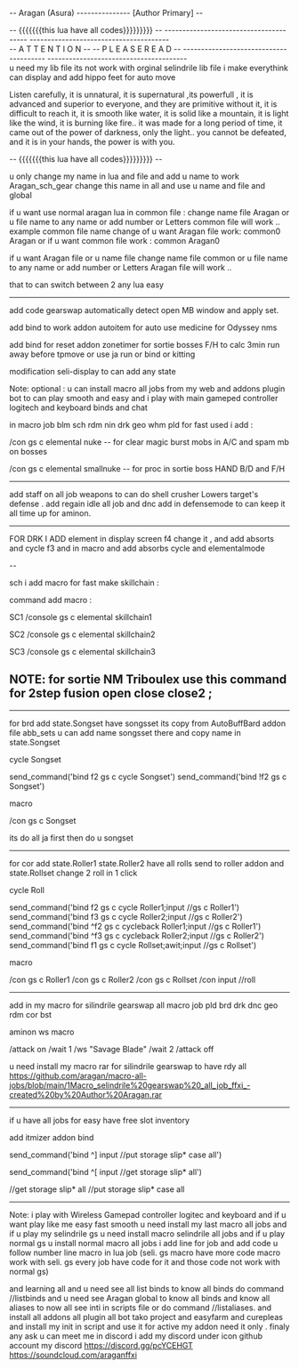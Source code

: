 
--                                     Aragan (Asura) --------------- [Author Primary]                                    --

--                                       {{{{{{{this lua have all codes}}}}}}}}}                                          --
	---------------------------------------                        ---------------------------------------  
	--        A T T E N T I O N          --                        --      P L E A S E     R E A D      --
	---------------------------------------                        ---------------------------------------  
u need my lib file its not work with orginal selindrile lib file i make everythink can display and add hippo feet for auto move
 
Listen carefully, it is unnatural, it is supernatural ,its powerfull , it is advanced and superior to everyone, and they are primitive without it, it is difficult to reach it, it is smooth like water, it is solid like a mountain, it is light like the wind, it is burning like fire.. it was made for a long period of time, it came out of the power of darkness, only the light.. you cannot be defeated, and it is in your hands, the power is with you.

--                                              {{{{{{{this lua have all codes}}}}}}}}}                                 --

u only change my name in lua and file and add u name to work 
Aragan_sch_gear  change this name in all and use u name and file and global

if u want use normal aragan lua in common file :
change name file Aragan or u file name to any name or add number or Letters 
common file will work .. 
example common file name change of u want Aragan file work: 
common0 
Aragan
or if u want common file work :
common 
Aragan0

if u want Aragan file or u name file change name file common or u file name to any name or add number or Letters 
Aragan file will work .. 

that to can switch between 2 any lua easy 

-----------
add code gearswap automatically detect open MB window and apply set.

add bind to work addon autoitem for auto use medicine for Odyssey nms 

add bind for reset addon zonetimer for sortie bosses F/H to calc 3min run away before tpmove or use ja run or bind or kitting

modification seli-display to can add any state 

Note: optional : u can install macro all jobs from my web and addons plugin bot
to can play smooth and easy and i play with main gameped controller logitech and 
keyboard binds and chat 

in macro job blm sch rdm nin drk geo whm pld for fast used i add :

/con gs c elemental nuke -- for clear magic burst mobs in A/C and spam mb on bosses 

/con gs c elemental smallnuke -- for proc in sortie boss HAND B/D and F/H

----------
add staff on all job weapons to can do shell crusher Lowers target's defense .
add regain idle all job and dnc add in defensemode to can keep it all time up for aminon.

------
FOR DRK I ADD  element in display screen f4 change it , and add absorts and cycle f3 and in macro
and add absorbs cycle and elementalmode

--

sch i add macro for fast make skillchain :

command add macro :

SC1
/console gs c elemental skillchain1

SC2
/console gs c elemental skillchain2

SC3 /console gs c elemental skillchain3 

NOTE: for sortie NM Triboulex use this command for 2step fusion open close close2 ;
-------------

-----
for brd add state.Songset have songsset its copy from AutoBuffBard addon file abb_sets 
u can add name songsset there and copy name in state.Songset

cycle Songset

send_command('bind f2 gs c cycle Songset')
send_command('bind !f2 gs c Songset')

macro

/con gs c Songset

its do all ja first then do u  songset

------------

for cor add state.Roller1 state.Roller2 have all rolls send to roller addon 
and state.Rollset change 2 roll in 1 click 

cycle Roll

  send_command('bind f2 gs c cycle Roller1;input //gs c Roller1')
    send_command('bind f3 gs c cycle Roller2;input //gs c Roller2')
    send_command('bind ^f2 gs c cycleback Roller1;input //gs c Roller1')
    send_command('bind ^f3 gs c cycleback Roller2;input //gs c Roller2')
    send_command('bind f1 gs c cycle Rollset;awit;input //gs c Rollset')

macro

/con gs c Roller1
/con gs c Roller2
/con gs c Rollset
/con input //roll

-----
add in my macro for silindrile gearswap all macro job pld brd drk dnc geo rdm cor bst  

aminon ws macro 

/attack on 
/wait 1 
/ws "Savage Blade" <bt>
/wait 2 
/attack off

u need install my macro rar for silindrile gearswap to have rdy all
https://github.com/aragan/macro-all-jobs/blob/main/1Macro_selindrile%20gearswap%20_all_job_ffxi_-created%20by%20Author%20Aragan.rar

-------------

if u have all jobs for easy have free slot inventory 

add itmizer addon bind 

send_command('bind ^] input //put storage slip* case all')

send_command('bind ^[ input //get storage slip* all')

//get storage slip* all
//put storage slip* case all

-------------
Note: i play with Wireless Gamepad controller logitec and keyboard and if u want play like me easy fast smooth 
u need install my last macro all jobs and if u play my selindrile gs u need install macro selindrile all jobs and if u play normal gs u install normal macro all jobs  i add line for job and add code u follow number line macro in lua job 
(seli. gs macro have more code macro work with seli. gs every job have code for it and those code not work with normal gs)

and learning all and u need see all list binds to know all binds do command //listbinds and u need see Aragan global to know all binds 
and know all aliases to now all see inti in scripts file or do command //listaliases.
and install all addons all plugin all bot tako project and easyfarm and curepleas 
and install my init in script and use it for active my addon need it only .
finaly any ask u can meet me in discord i add my discord under icon github account 
my discord https://discord.gg/pcYCEHGT
https://soundcloud.com/araganffxi

